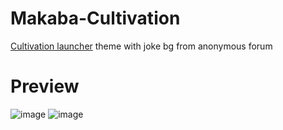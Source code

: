 # Makaba-Cultivation
[Cultivation launcher](https://github.com/Grasscutters/Cultivation) theme with joke bg from anonymous forum

# Preview
![image](https://user-images.githubusercontent.com/40639199/181604334-1b890d41-fc2b-4d2c-b85b-eb98e2374a08.png)
![image](https://user-images.githubusercontent.com/40639199/181604427-6cb9fd26-ade1-4b4a-9726-84715539c262.png)
